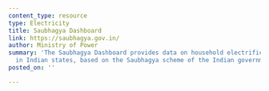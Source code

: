 ```yaml
---
content_type: resource
type: Electricity
title: Saubhagya Dashboard
link: https://saubhagya.gov.in/
author: Ministry of Power
summary: 'The Saubhagya Dashboard provides data on household electrification progress
  in Indian states, based on the Saubhagya scheme of the Indian government. '
posted_on: ''

---
```

